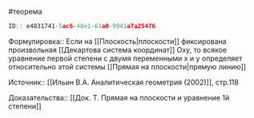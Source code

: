 #теорема

```javascript
ID:: e4831741-5ac6-48e1-61a0-9941a7a25476
```

Формулировка:: Если на [[Плоскость|плоскости]] фиксирована произвольная [[Декартова система координат]] Oxy, то всякое уравнение первой степени с двумя переменными x и y определяет относительно этой системы [[Прямая на плоскости|прямую линию]]

Источник:: [[Ильин В.А. Аналитическая геометрия (2002)]], стр.118

Доказательства:: [[Док. Т. Прямая на плоскости и уравнение 1й степени]]